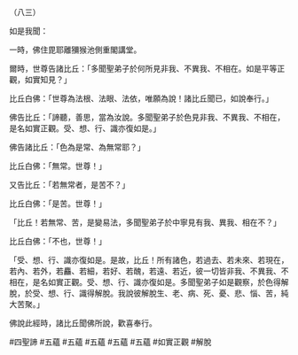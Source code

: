 （八三）

如是我聞：

一時，佛住毘耶離獼猴池側重閣講堂。

爾時，世尊告諸比丘：「多聞聖弟子於何所見非我、不異我、不相在。如是平等正觀，如實知見？」

比丘白佛：「世尊為法根、法眼、法依，唯願為說！諸比丘聞已，如說奉行。」

佛告比丘：「諦聽，善思，當為汝說。多聞聖弟子於色見非我、不異我、不相在，是名如實正觀。受、想、行、識亦復如是。」

佛告諸比丘：「色為是常、為無常耶？」

比丘白佛：「無常。世尊！」

又告比丘：「若無常者，是苦不？」

比丘白佛：「是苦。世尊！」

「比丘！若無常、苦，是變易法，多聞聖弟子於中寧見有我、異我、相在不？」

比丘白佛：「不也，世尊！」

「受、想、行、識亦復如是。是故，比丘！所有諸色，若過去、若未來、若現在，若內、若外，若麤、若細，若好、若醜，若遠、若近，彼一切皆非我、不異我、不相在，是名如實正觀。受、想、行、識亦復如是。多聞聖弟子如是觀察，於色得解脫，於受、想、行、識得解脫。我說彼解脫生、老、病、死、憂、悲、惱、苦，純大苦聚。」

佛說此經時，諸比丘聞佛所說，歡喜奉行。



#四聖諦
#五蘊
#五蘊
#五蘊
#五蘊
#五蘊
#如實正觀
#解脫
